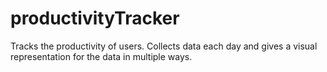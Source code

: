 productivityTracker
===================

Tracks the productivity of users. Collects data each day and gives a visual representation for the data in multiple ways. 